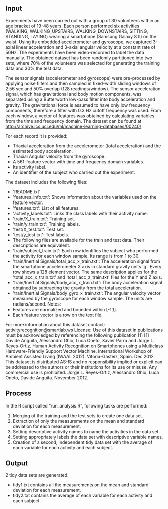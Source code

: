 Input
------
Experiments have been carried out with a group of 30 volunteers within an age bracket of 19-48 years. Each person performed six activities (WALKING, WALKING_UPSTAIRS, WALKING_DOWNSTAIRS, SITTING, STANDING, LAYING) wearing a smartphone (Samsung Galaxy S II) on the waist. Using its embedded accelerometer and gyroscope, we captured 3-axial linear acceleration and 3-axial angular velocity at a constant rate of 50Hz. The experiments have been video-recorded to label the data manually. The obtained dataset has been randomly partitioned into two sets, where 70% of the volunteers was selected for generating the training data and 30% the test data. 

The sensor signals (accelerometer and gyroscope) were pre-processed by applying noise filters and then sampled in fixed-width sliding windows of 2.56 sec and 50% overlap (128 readings/window). The sensor acceleration signal, which has gravitational and body motion components, was separated using a Butterworth low-pass filter into body acceleration and gravity. The gravitational force is assumed to have only low frequency components, therefore a filter with 0.3 Hz cutoff frequency was used. From each window, a vector of features was obtained by calculating variables from the time and frequency domain. 
The dataset can be found at http://archive.ics.uci.edu/ml/machine-learning-databases/00240/

For each record it is provided:
-	Triaxial acceleration from the accelerometer (total acceleration) and the estimated body acceleration.
-	Triaxial Angular velocity from the gyroscope. 
-	A 561-feature vector with time and frequency domain variables. 
-	Its activity label. 
-	An identifier of the subject who carried out the experiment.

The dataset includes the following files:
-	'README.txt'
-	'features_info.txt': Shows information about the variables used on the feature vector.
-	'features.txt': List of all features.
-	'activity_labels.txt': Links the class labels with their activity name.
-	'train/X_train.txt': Training set.
-	'train/y_train.txt': Training labels.
-	'test/X_test.txt': Test set.
-	'test/y_test.txt': Test labels.
-	The following files are available for the train and test data. Their descriptions are equivalent. 
-	'train/subject_train.txt': Each row identifies the subject who performed the activity for each window sample. Its range is from 1 to 30. 
-	'train/Inertial Signals/total_acc_x_train.txt': The acceleration signal from the smartphone accelerometer X axis in standard gravity units 'g'. Every row shows a 128 element vector. The same description applies for the 'total_acc_x_train.txt' and 'total_acc_z_train.txt' files for the Y and Z axis. 
-	'train/Inertial Signals/body_acc_x_train.txt': The body acceleration signal obtained by subtracting the gravity from the total acceleration. 
-	'train/Inertial Signals/body_gyro_x_train.txt': The angular velocity vector measured by the gyroscope for each window sample. The units are radians/second. 
Notes: 
-	Features are normalized and bounded within [-1,1].
-	Each feature vector is a row on the text file.

For more information about this dataset contact: activityrecognition@smartlab.ws
License:
Use of this dataset in publications must be acknowledged by referencing the following publication [1] 
[1] Davide Anguita, Alessandro Ghio, Luca Oneto, Xavier Parra and Jorge L. Reyes-Ortiz. Human Activity Recognition on Smartphones using a Multiclass Hardware-Friendly Support Vector Machine. International Workshop of Ambient Assisted Living (IWAAL 2012). Vitoria-Gasteiz, Spain. Dec 2012
This dataset is distributed AS-IS and no responsibility implied or explicit can be addressed to the authors or their institutions for its use or misuse. Any commercial use is prohibited.
Jorge L. Reyes-Ortiz, Alessandro Ghio, Luca Oneto, Davide Anguita. November 2012.

Process
-------
In the R script called “run_analysis.R”, following tasks are performed:
1.	Merging of the training and the test sets to create one data set.
2.	Extraction of only the measurements on the mean and standard deviation for each measurement. 
3.	Setting descriptive activity names to name the activities in the data set.
4.	Setting appropriately labels the data set with descriptive variable names. 
5.	Creation of a second, independent tidy data set with the average of each variable for each activity and each subject.

Output
-------
2 tidy data sets are generated.

 - tidy1.txt contains all the measurements on the mean and standard deviation for each measurement.
 - tidy2.txt contains the average of each variable for each activity and each subject.
